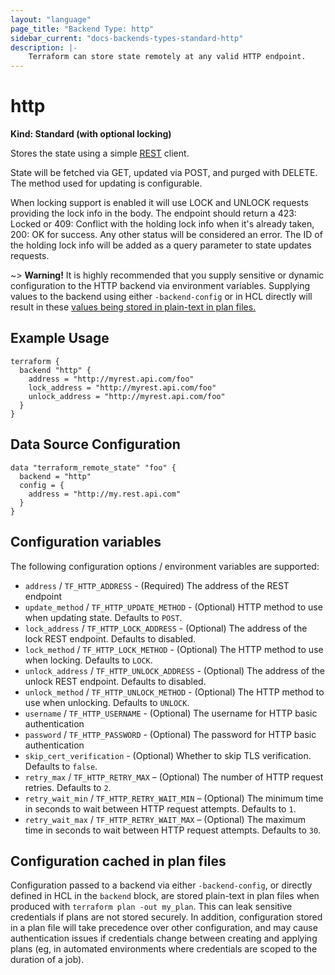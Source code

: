 ```yaml
---
layout: "language"
page_title: "Backend Type: http"
sidebar_current: "docs-backends-types-standard-http"
description: |-
    Terraform can store state remotely at any valid HTTP endpoint.
---
```


# http

**Kind: Standard (with optional locking)**

Stores the state using a simple [REST](https://en.wikipedia.org/wiki/Representational_state_transfer) client.

State will be fetched via GET, updated via POST, and purged with DELETE. The method used for updating is configurable.

When locking support is enabled it will use LOCK and UNLOCK requests providing the lock info in the body. The endpoint should
return a 423: Locked or 409: Conflict with the holding lock info when it's already taken, 200: OK for success. Any other status
will be considered an error. The ID of the holding lock info will be added as a query parameter to state updates requests.

~> **Warning!** It is highly recommended that you supply sensitive or dynamic configuration to the HTTP backend via environment variables.
Supplying values to the backend using either `-backend-config` or in HCL directly will result in these [values being stored in plain-text in plan files.](#configuration_cached_in_plan_files)

## Example Usage

```hcl
terraform {
  backend "http" {
    address = "http://myrest.api.com/foo"
    lock_address = "http://myrest.api.com/foo"
    unlock_address = "http://myrest.api.com/foo"
  }
}
```

## Data Source Configuration

```hcl
data "terraform_remote_state" "foo" {
  backend = "http"
  config = {
    address = "http://my.rest.api.com"
  }
}
```

## Configuration variables

The following configuration options / environment variables are supported:

-   `address` / `TF_HTTP_ADDRESS` - (Required) The address of the REST endpoint
-   `update_method` / `TF_HTTP_UPDATE_METHOD` - (Optional) HTTP method to use
    when updating state. Defaults to `POST`.
-   `lock_address` / `TF_HTTP_LOCK_ADDRESS` - (Optional) The address of the lock
    REST endpoint. Defaults to disabled.
-   `lock_method` / `TF_HTTP_LOCK_METHOD` - (Optional) The HTTP method to use
    when locking. Defaults to `LOCK`.
-   `unlock_address` / `TF_HTTP_UNLOCK_ADDRESS` - (Optional) The address of the
    unlock REST endpoint. Defaults to disabled.
-   `unlock_method` / `TF_HTTP_UNLOCK_METHOD` - (Optional) The HTTP method to use
    when unlocking. Defaults to `UNLOCK`.
-   `username` / `TF_HTTP_USERNAME` - (Optional) The username for HTTP basic
    authentication
-   `password` / `TF_HTTP_PASSWORD` - (Optional) The password for HTTP basic
    authentication
-   `skip_cert_verification` - (Optional) Whether to skip TLS verification.
    Defaults to `false`.
-   `retry_max` / `TF_HTTP_RETRY_MAX` – (Optional) The number of HTTP request
    retries. Defaults to `2`.
-   `retry_wait_min` / `TF_HTTP_RETRY_WAIT_MIN` – (Optional) The minimum time in
    seconds to wait between HTTP request attempts. Defaults to `1`.
-   `retry_wait_max` / `TF_HTTP_RETRY_WAIT_MAX` – (Optional) The maximum time in
    seconds to wait between HTTP request attempts. Defaults to `30`.

## Configuration cached in plan files

Configuration passed to a backend via either `-backend-config`, or directly defined in HCL in the `backend` block, are
stored plain-text in plan files when produced with `terraform plan -out my_plan`. This can leak sensitive credentials if
plans are not stored securely. In addition, configuration stored in a plan file will take precedence over other
configuration, and may cause authentication issues if credentials change between creating and applying plans (eg, in
automated environments where credentials are scoped to the duration of a job).
